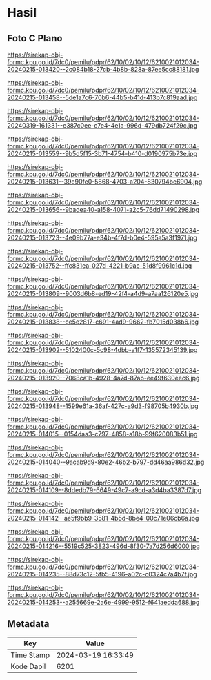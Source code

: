 # Hasil

## Foto C Plano

https://sirekap-obj-formc.kpu.go.id/7dc0/pemilu/pdpr/62/10/02/10/12/6210021012034-20240215-013420--2c084b18-27cb-4b8b-828a-87ee5cc88181.jpg

https://sirekap-obj-formc.kpu.go.id/7dc0/pemilu/pdpr/62/10/02/10/12/6210021012034-20240215-013458--5de1a7c6-70b6-44b5-b41d-413b7c819aad.jpg

https://sirekap-obj-formc.kpu.go.id/7dc0/pemilu/pdpr/62/10/02/10/12/6210021012034-20240319-161331--e387c0ee-c7e4-4e1a-996d-479db724f29c.jpg

https://sirekap-obj-formc.kpu.go.id/7dc0/pemilu/pdpr/62/10/02/10/12/6210021012034-20240215-013559--9b5d5f15-3b71-4754-b410-d0190975b73e.jpg

https://sirekap-obj-formc.kpu.go.id/7dc0/pemilu/pdpr/62/10/02/10/12/6210021012034-20240215-013631--39e90fe0-5868-4703-a204-830794be6904.jpg

https://sirekap-obj-formc.kpu.go.id/7dc0/pemilu/pdpr/62/10/02/10/12/6210021012034-20240215-013656--9badea40-a158-4071-a2c5-76dd71490298.jpg

https://sirekap-obj-formc.kpu.go.id/7dc0/pemilu/pdpr/62/10/02/10/12/6210021012034-20240215-013723--4e09b77a-e34b-4f7d-b0e4-595a5a3f1971.jpg

https://sirekap-obj-formc.kpu.go.id/7dc0/pemilu/pdpr/62/10/02/10/12/6210021012034-20240215-013752--ffc831ea-027d-4221-b9ac-51d8f9961c1d.jpg

https://sirekap-obj-formc.kpu.go.id/7dc0/pemilu/pdpr/62/10/02/10/12/6210021012034-20240215-013809--9003d6b8-ed19-42f4-a4d9-a7aa126120e5.jpg

https://sirekap-obj-formc.kpu.go.id/7dc0/pemilu/pdpr/62/10/02/10/12/6210021012034-20240215-013838--ce5e2817-c691-4ad9-9662-fb7015d038b6.jpg

https://sirekap-obj-formc.kpu.go.id/7dc0/pemilu/pdpr/62/10/02/10/12/6210021012034-20240215-013902--5102400c-5c98-4dbb-a1f7-135572345139.jpg

https://sirekap-obj-formc.kpu.go.id/7dc0/pemilu/pdpr/62/10/02/10/12/6210021012034-20240215-013920--7068ca1b-4928-4a7d-87ab-ee49f630eec6.jpg

https://sirekap-obj-formc.kpu.go.id/7dc0/pemilu/pdpr/62/10/02/10/12/6210021012034-20240215-013948--1599e61a-36af-427c-a9d3-f98705b4930b.jpg

https://sirekap-obj-formc.kpu.go.id/7dc0/pemilu/pdpr/62/10/02/10/12/6210021012034-20240215-014015--0154daa3-c797-4858-a18b-99f620083b51.jpg

https://sirekap-obj-formc.kpu.go.id/7dc0/pemilu/pdpr/62/10/02/10/12/6210021012034-20240215-014040--9acab9d9-80e2-46b2-b797-dd46aa986d32.jpg

https://sirekap-obj-formc.kpu.go.id/7dc0/pemilu/pdpr/62/10/02/10/12/6210021012034-20240215-014109--8ddedb79-6649-49c7-a9cd-a3d4ba3387d7.jpg

https://sirekap-obj-formc.kpu.go.id/7dc0/pemilu/pdpr/62/10/02/10/12/6210021012034-20240215-014142--ae5f9bb9-3581-4b5d-8be4-00c71e06cb6a.jpg

https://sirekap-obj-formc.kpu.go.id/7dc0/pemilu/pdpr/62/10/02/10/12/6210021012034-20240215-014216--5519c525-3823-496d-8f30-7a7d256d6000.jpg

https://sirekap-obj-formc.kpu.go.id/7dc0/pemilu/pdpr/62/10/02/10/12/6210021012034-20240215-014235--88d73c12-5fb5-4196-a02c-c0324c7a4b7f.jpg

https://sirekap-obj-formc.kpu.go.id/7dc0/pemilu/pdpr/62/10/02/10/12/6210021012034-20240215-014253--a255669e-2a6e-4999-9512-f641aedda688.jpg


## Metadata

| Key        | Value               |
| ---------- | ------------------- |
| Time Stamp | 2024-03-19 16:33:49 |
| Kode Dapil | 6201                |



